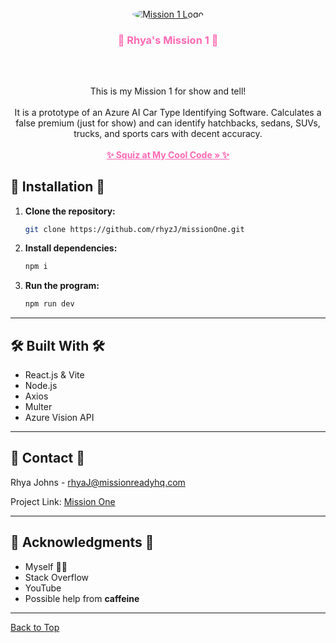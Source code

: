 <br />
<div align="center">
  <a href="https://github.com/rhyzJ/missionOne">
    <img src="https://via.placeholder.com/150x150?text=%E2%9C%A8+Mission+1+%E2%9C%A8" alt="Mission 1 Logo" style="border-radius: 50%;" />
  </a>

<h3 align="center" style="color: #ff69b4;">🌸 Rhya's Mission 1 🌸</h3><br />

##

<p align="center">
    This is my Mission 1 for show and tell! <br /><br /> 
    It is a prototype of an Azure AI Car Type Identifying Software.  
    Calculates a false premium (just for show) and can identify hatchbacks, sedans, SUVs, trucks, and sports cars with decent accuracy.
    <br /><br />
    <a href="https://github.com/rhyzJ/missionOne" style="color: #ff69b4;"><strong>✨ Squiz at My Cool Code » ✨</strong></a>
</p>
</div>

## 🌟 Installation 🌟

1. **Clone the repository:**

    ```bash
    git clone https://github.com/rhyzJ/missionOne.git
    ```

2. **Install dependencies:**

    ```bash
    npm i
    ```

3. **Run the program:**

    ```bash
    npm run dev
    ```

---

## 🛠 Built With 🛠

- React.js & Vite  
- Node.js  
- Axios  
- Multer  
- Azure Vision API  

---

## 💌 Contact 💌

Rhya Johns - rhyaJ@missionreadyhq.com  

Project Link: [Mission One](https://github.com/rhyzJ/missionOne)

---

## 🌸 Acknowledgments 🌸

- Myself 🙋‍♀️ 
- Stack Overflow
- YouTube 
- Possible help from **caffeine**

---

[Back to Top](#readme-top)

